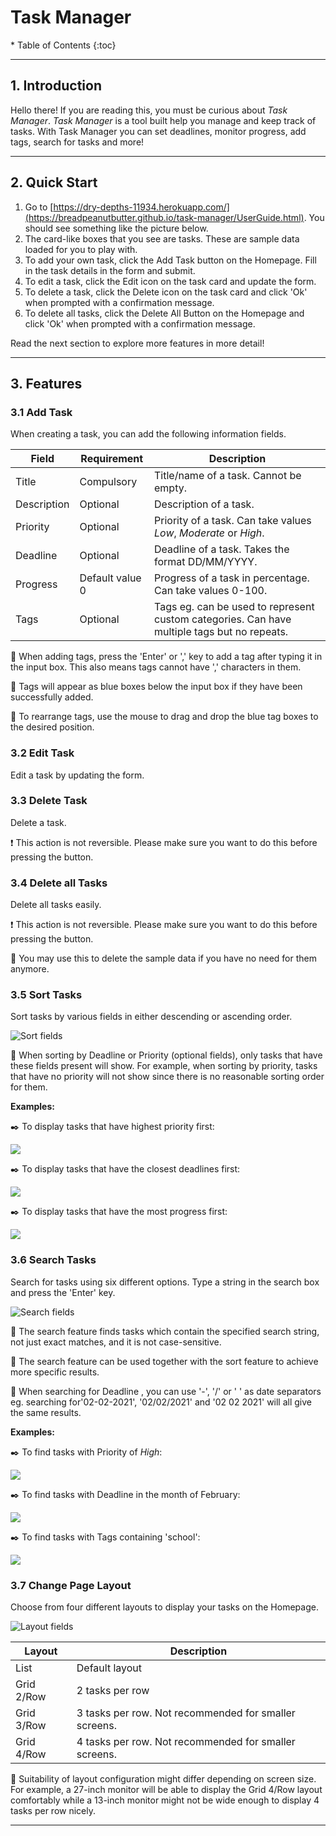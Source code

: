 # Task Manager

<div markdown="block" class="alert alert-secondary">
* Table of Contents
{:toc}
</div>

--------------------------------------------------------------------------------------------------------------------

## **1. Introduction**
Hello there! If you are reading this, you must be curious about *Task Manager*.
*Task Manager* is a tool built help you manage and keep track of tasks. 
With Task Manager you can set deadlines, monitor progress, add tags, search for tasks and more!

--------------------------------------------------------------------------------------------------------------------

## **2. Quick Start**

1. Go to [https://dry-depths-11934.herokuapp.com/](https://breadpeanutbutter.github.io/task-manager/UserGuide.html). You should see something like the picture below.
2. The card-like boxes that you see are tasks. These are sample data loaded for you to play with.
3. To add your own task, click the Add Task button on the Homepage. Fill in the task details in the form and submit.
4. To edit a task, click the Edit icon on the task card and update the form.
5. To delete a task, click the Delete icon on the task card and click 'Ok' when prompted with a confirmation message.
6. To delete all tasks, click the Delete All Button on the Homepage and click 'Ok' when prompted with a confirmation message.

Read the next section to explore more features in more detail!

--------------------------------------------------------------------------------------------------------------------

## **3. Features**

### 3.1 Add Task

When creating a task, you can add the following information fields.

Field       | Requirement      | Description
------------|------------------|-----------------------
Title       | Compulsory       | Title/name of a task. Cannot be empty.
Description | Optional         | Description of a task.
Priority    | Optional         | Priority of a task. Can take values *Low*, *Moderate* or *High*.
Deadline    | Optional         | Deadline of a task. Takes the format DD/MM/YYYY.
Progress    | Default value 0  | Progress of a task in percentage. Can take values 0-100.
Tags        | Optional         | Tags eg. can be used to represent custom categories. Can have multiple tags but no repeats. 

:memo: When adding tags, press the 'Enter' or ',' key to add a tag after typing it in the input box. 
This also means tags cannot have ',' characters in them.

:memo: Tags will appear as blue boxes below the input box if they have been successfully added.

:memo: To rearrange tags, use the mouse to drag and drop the blue tag boxes to the desired position.

### 3.2 Edit Task

Edit a task by updating the form.

### 3.3 Delete Task

Delete a task.

:exclamation: This action is not reversible. Please make sure you want to do this before pressing the button.

### 3.4 Delete all Tasks

Delete all tasks easily.

:exclamation: This action is not reversible. Please make sure you want to do this before pressing the button.

:memo: You may use this to delete the sample data if you have no need for them anymore.

### 3.5 Sort Tasks

Sort tasks by various fields in either descending or ascending order. 

![Sort fields](images/sort_fields.png)

:memo: When sorting by Deadline or Priority (optional fields), only tasks that have these fields present will show. 
For example, when sorting by priority, tasks that have no priority will not show since there is no reasonable
sorting order for them.

**Examples:**

:black_nib: To display tasks that have highest priority first:

![](images/sort_eg1.png)

:black_nib: To display tasks that have the closest deadlines first:

![](images/sort_eg2.png)

:black_nib: To display tasks that have the most progress first:

![](images/sort_eg3.png)

### 3.6 Search Tasks

Search for tasks using six different options. 
Type a string in the search box and press the 'Enter' key.

![Search fields](images/search_fields.png)

:memo: The search feature finds tasks which contain the specified search string, not just exact matches, and it is not case-sensitive.

:memo: The search feature can be used together with the sort feature to achieve more specific results.

:memo: When searching for Deadline , you can use '-', '/' or ' ' as date separators
eg. searching for'02-02-2021', '02/02/2021' and '02 02 2021' will all give the same results.

**Examples:**

:black_nib: To find tasks with Priority of *High*:

![](images/search_eg1.png)

:black_nib: To find tasks with Deadline in the month of February:

![](images/search_eg2.png)

:black_nib: To find tasks with Tags containing 'school':

![](images/search_eg3.png)

### 3.7 Change Page Layout

Choose from four different layouts to display your tasks on the Homepage.

![Layout fields](images/layout_fields.png)

Layout       | Description
-------------|------------------------------------
List         | Default layout
Grid 2/Row   | 2 tasks per row
Grid 3/Row   | 3 tasks per row. Not recommended for smaller screens.
Grid 4/Row   | 4 tasks per row. Not recommended for smaller screens.

:memo: Suitability of layout configuration might differ depending on screen size. For example,
a 27-inch monitor will be able to display the Grid 4/Row layout comfortably while a 13-inch monitor 
might not be wide enough to display 4 tasks per row nicely. 


--------------------------------------------------------------------------------------------------------------------